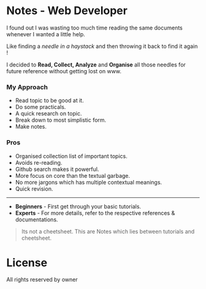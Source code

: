 # Notes - Web Developer

I found out I was wasting too much time reading the same documents whenever I wanted a little help.

Like finding a *needle in a haystack* and then throwing it back to find it again !

I decided to **Read, Collect, Analyze** and **Organise** all those needles for future reference without getting lost on www.

### My Approach 
- Read topic to be good at it.
- Do some practicals.
- A quick research on topic.
- Break down to most simplistic form.
- Make notes.

### Pros
- Organised collection list of important topics.
- Avoids re-reading.
- Github search makes it powerful.
- More focus on core than the textual garbage.
- No more jargons which has multiple contextual meanings.
- Quick revision.

---

- **Beginners** - First get through your basic tutorials.
- **Experts** - For more details, refer to the respective references & documentations.

> Its not a cheetsheet. 
> This are Notes which lies between tutorials and cheetsheet.

# License

All rights reserved by owner